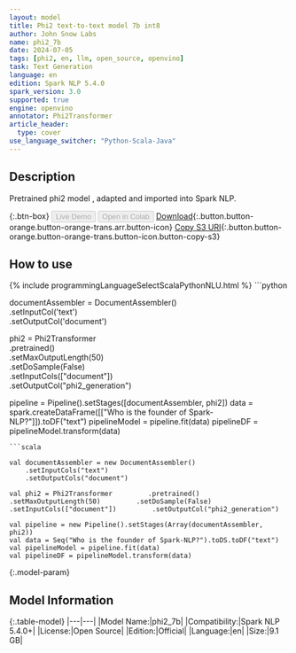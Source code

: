 ```yaml
---
layout: model
title: Phi2 text-to-text model 7b int8
author: John Snow Labs
name: phi2_7b
date: 2024-07-05
tags: [phi2, en, llm, open_source, openvino]
task: Text Generation
language: en
edition: Spark NLP 5.4.0
spark_version: 3.0
supported: true
engine: openvino
annotator: Phi2Transformer
article_header:
  type: cover
use_language_switcher: "Python-Scala-Java"
---
```


## Description

Pretrained phi2 model , adapted and imported into Spark NLP.

{:.btn-box}
<button class="button button-orange" disabled>Live Demo</button>
<button class="button button-orange" disabled>Open in Colab</button>
[Download](https://s3.amazonaws.com/auxdata.johnsnowlabs.com/public/models/phi2_7b_en_5.4.0_3.0_1720187078320.zip){:.button.button-orange.button-orange-trans.arr.button-icon}
[Copy S3 URI](s3://auxdata.johnsnowlabs.com/public/models/phi2_7b_en_5.4.0_3.0_1720187078320.zip){:.button.button-orange.button-orange-trans.button-icon.button-copy-s3}

## How to use



<div class="tabs-box" markdown="1">
{% include programmingLanguageSelectScalaPythonNLU.html %}
```python

documentAssembler = DocumentAssembler() \
	.setInputCol('text') \
	.setOutputCol('document')

phi2 = Phi2Transformer \
        .pretrained() \
        .setMaxOutputLength(50) \
        .setDoSample(False) \
        .setInputCols(["document"]) \
        .setOutputCol("phi2_generation")

pipeline = Pipeline().setStages([documentAssembler, phi2])
data = spark.createDataFrame([["Who is the founder of Spark-NLP?"]]).toDF("text")
pipelineModel = pipeline.fit(data)
pipelineDF = pipelineModel.transform(data)

```
```scala

val documentAssembler = new DocumentAssembler()
	.setInputCols("text")
	.setOutputCols("document")

val phi2 = Phi2Transformer         .pretrained()         .setMaxOutputLength(50)         .setDoSample(False)         .setInputCols(["document"])         .setOutputCol("phi2_generation")

val pipeline = new Pipeline().setStages(Array(documentAssembler, phi2))
val data = Seq("Who is the founder of Spark-NLP?").toDS.toDF("text")
val pipelineModel = pipeline.fit(data)
val pipelineDF = pipelineModel.transform(data)
```
</div>

{:.model-param}
## Model Information

{:.table-model}
|---|---|
|Model Name:|phi2_7b|
|Compatibility:|Spark NLP 5.4.0+|
|License:|Open Source|
|Edition:|Official|
|Language:|en|
|Size:|9.1 GB|